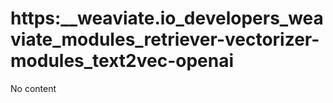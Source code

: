 # https:__weaviate.io_developers_weaviate_modules_retriever-vectorizer-modules_text2vec-openai
No content